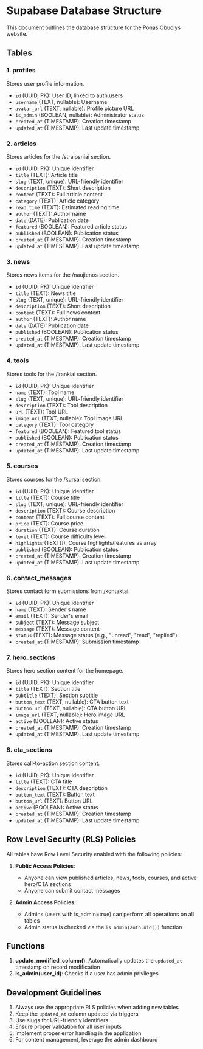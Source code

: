 
# Supabase Database Structure

This document outlines the database structure for the Ponas Obuolys website.

## Tables

### 1. profiles
Stores user profile information.
- `id` (UUID, PK): User ID, linked to auth.users
- `username` (TEXT, nullable): Username
- `avatar_url` (TEXT, nullable): Profile picture URL
- `is_admin` (BOOLEAN, nullable): Administrator status
- `created_at` (TIMESTAMP): Creation timestamp
- `updated_at` (TIMESTAMP): Last update timestamp

### 2. articles
Stores articles for the /straipsniai section.
- `id` (UUID, PK): Unique identifier
- `title` (TEXT): Article title
- `slug` (TEXT, unique): URL-friendly identifier
- `description` (TEXT): Short description
- `content` (TEXT): Full article content
- `category` (TEXT): Article category
- `read_time` (TEXT): Estimated reading time
- `author` (TEXT): Author name
- `date` (DATE): Publication date
- `featured` (BOOLEAN): Featured article status
- `published` (BOOLEAN): Publication status
- `created_at` (TIMESTAMP): Creation timestamp
- `updated_at` (TIMESTAMP): Last update timestamp

### 3. news
Stores news items for the /naujienos section.
- `id` (UUID, PK): Unique identifier
- `title` (TEXT): News title
- `slug` (TEXT, unique): URL-friendly identifier
- `description` (TEXT): Short description
- `content` (TEXT): Full news content
- `author` (TEXT): Author name
- `date` (DATE): Publication date
- `published` (BOOLEAN): Publication status
- `created_at` (TIMESTAMP): Creation timestamp
- `updated_at` (TIMESTAMP): Last update timestamp

### 4. tools
Stores tools for the /irankiai section.
- `id` (UUID, PK): Unique identifier
- `name` (TEXT): Tool name
- `slug` (TEXT, unique): URL-friendly identifier
- `description` (TEXT): Tool description
- `url` (TEXT): Tool URL
- `image_url` (TEXT, nullable): Tool image URL
- `category` (TEXT): Tool category
- `featured` (BOOLEAN): Featured tool status
- `published` (BOOLEAN): Publication status
- `created_at` (TIMESTAMP): Creation timestamp
- `updated_at` (TIMESTAMP): Last update timestamp

### 5. courses
Stores courses for the /kursai section.
- `id` (UUID, PK): Unique identifier
- `title` (TEXT): Course title
- `slug` (TEXT, unique): URL-friendly identifier
- `description` (TEXT): Course description
- `content` (TEXT): Full course content
- `price` (TEXT): Course price
- `duration` (TEXT): Course duration
- `level` (TEXT): Course difficulty level
- `highlights` (TEXT[]): Course highlights/features as array
- `published` (BOOLEAN): Publication status
- `created_at` (TIMESTAMP): Creation timestamp
- `updated_at` (TIMESTAMP): Last update timestamp

### 6. contact_messages
Stores contact form submissions from /kontaktai.
- `id` (UUID, PK): Unique identifier
- `name` (TEXT): Sender's name
- `email` (TEXT): Sender's email
- `subject` (TEXT): Message subject
- `message` (TEXT): Message content
- `status` (TEXT): Message status (e.g., "unread", "read", "replied")
- `created_at` (TIMESTAMP): Submission timestamp

### 7. hero_sections
Stores hero section content for the homepage.
- `id` (UUID, PK): Unique identifier
- `title` (TEXT): Section title
- `subtitle` (TEXT): Section subtitle
- `button_text` (TEXT, nullable): CTA button text
- `button_url` (TEXT, nullable): CTA button URL
- `image_url` (TEXT, nullable): Hero image URL
- `active` (BOOLEAN): Active status
- `created_at` (TIMESTAMP): Creation timestamp
- `updated_at` (TIMESTAMP): Last update timestamp

### 8. cta_sections
Stores call-to-action section content.
- `id` (UUID, PK): Unique identifier
- `title` (TEXT): CTA title
- `description` (TEXT): CTA description
- `button_text` (TEXT): Button text
- `button_url` (TEXT): Button URL
- `active` (BOOLEAN): Active status
- `created_at` (TIMESTAMP): Creation timestamp
- `updated_at` (TIMESTAMP): Last update timestamp

## Row Level Security (RLS) Policies

All tables have Row Level Security enabled with the following policies:

1. **Public Access Policies**:
   - Anyone can view published articles, news, tools, courses, and active hero/CTA sections
   - Anyone can submit contact messages

2. **Admin Access Policies**:
   - Admins (users with is_admin=true) can perform all operations on all tables
   - Admin status is checked via the `is_admin(auth.uid())` function

## Functions

1. **update_modified_column()**: Automatically updates the `updated_at` timestamp on record modification
2. **is_admin(user_id)**: Checks if a user has admin privileges

## Development Guidelines

1. Always use the appropriate RLS policies when adding new tables
2. Keep the `updated_at` column updated via triggers
3. Use slugs for URL-friendly identifiers
4. Ensure proper validation for all user inputs
5. Implement proper error handling in the application
6. For content management, leverage the admin dashboard
